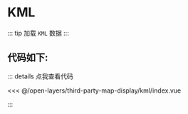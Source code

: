 <script setup>
// 解决打包错误 (document is not defined)
// VuePress 是在Node.js 服务端渲染，node没有window，所以报错ReferenceError: document is not defined
import { ref, onMounted } from 'vue'    
const mapComponent = ref(null)
onMounted(()=>{
    import('./index.vue').then(module => {
      mapComponent.value = module.default
    })
})
</script>
# KML

::: tip
加载 `KML` 数据
:::

<component v-if="mapComponent" :is="mapComponent"></component>

## 代码如下:

::: details 点我查看代码

<<< @/open-layers/third-party-map-display/kml/index.vue

:::